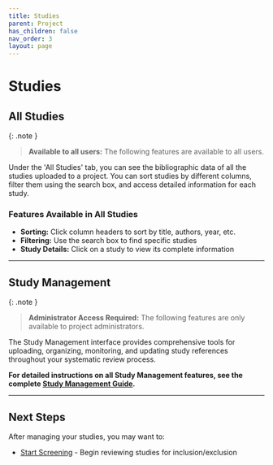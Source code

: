 ```yaml
---
title: Studies
parent: Project
has_children: false
nav_order: 3
layout: page
---
```


# Studies



## All Studies
{: .note }
> **Available to all users:** The following features are available to all users.

Under the 'All Studies' tab, you can see the bibliographic data of all the studies uploaded to a project. You can sort studies by different columns, filter them using the search box, and access detailed information for each study.

### Features Available in All Studies
- **Sorting:** Click column headers to sort by title, authors, year, etc.
- **Filtering:** Use the search box to find specific studies
- **Study Details:** Click on a study to view its complete information

---

## Study Management
{: .note }
> **Administrator Access Required:** The following features are only available to project administrators.

The Study Management interface provides comprehensive tools for uploading, organizing, monitoring, and updating study references throughout your systematic review process.

**For detailed instructions on all Study Management features, see the complete [Study Management Guide](study-management.html).**

---

## Next Steps
After managing your studies, you may want to:
- [Start Screening](screening.html) - Begin reviewing studies for inclusion/exclusion




